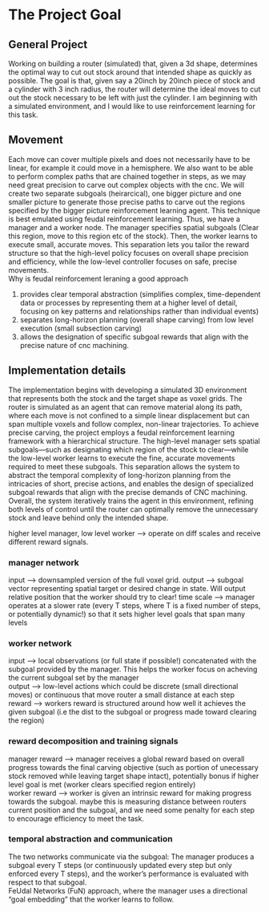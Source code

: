 # The Project Goal

## General Project

Working on building a router (simulated) that, given a 3d shape, determines the optimal way to cut out stock around that intended shape as quickly as possible. The goal is that, given say a 20inch by 20inch piece of stock and a cylinder with 3 inch radius, the router will determine the ideal moves to cut out the stock necessary to be left with just the cylinder. I am beginning with a simulated environment, and I would like to use reinforcement learning for this task. 

## Movement

Each move can cover multiple pixels and does not necessarily have to be linear, for example it could move in a hemisphere. We also want to be able to perform complex paths that are chained together in steps, as we may need great precision to carve out complex objects with the cnc. We will create two separate subgoals (heirarcical), one bigger picture and one smaller picture to generate those precise paths to carve out the regions specified by the bigger picture reinforcement learning agent. This technique is best emulated using feudal reinforcement learning. Thus, we have a manager and a worker node. The manager specifies spatial subgoals (Clear this region, move to this region etc of the stock). Then, the worker learns to execute small, accurate moves. This separation lets you tailor the reward structure so that the high-level policy focuses on overall shape precision and efficiency, while the low-level controller focuses on safe, precise movements.  
Why is feudal reinforcement leraning a good approach  

1. provides clear temporal abstraction (simplifies complex, time-dependent data or processes by representing them at a higher level of detail, focusing on key patterns and relationships rather than individual events)  
2. separates long-horizon planning (overall shape carving) from low level execution (small subsection carving)  
3. allows the designation of specific subgoal rewards that align with the precise nature of cnc machining.

## Implementation details

The implementation begins with developing a simulated 3D environment that represents both the stock and the target shape as voxel grids. The router is simulated as an agent that can remove material along its path, where each move is not confined to a simple linear displacement but can span multiple voxels and follow complex, non-linear trajectories. To achieve precise carving, the project employs a feudal reinforcement learning framework with a hierarchical structure. The high-level manager sets spatial subgoals—such as designating which region of the stock to clear—while the low-level worker learns to execute the fine, accurate movements required to meet these subgoals. This separation allows the system to abstract the temporal complexity of long-horizon planning from the intricacies of short, precise actions, and enables the design of specialized subgoal rewards that align with the precise demands of CNC machining. Overall, the system iteratively trains the agent in this environment, refining both levels of control until the router can optimally remove the unnecessary stock and leave behind only the intended shape.

higher level manager, low level worker --> operate on diff scales and receive different reward signals.

### manager network

input --> downsampled version of the full voxel grid.
output --> subgoal vector representing spatial target or desired change in state. Will output relative position that the worker should try to clear!
time scale --> manager operates at a slower rate (every T steps, where T is a fixed number of steps, or potentially dynamic!) so that it sets higher level goals that span many levels

### worker network

input --> local observations (or full state if possible!) concatenated with the subgoal provided by the manager. This helps the worker focus on acheving the current subgoal set by the manager  
output --> low-level actions which could be discrete (small directional moves) or continuous that move router a small distance at each step  
reward --> workers reward is structured around how well it achieves the given subgoal (i.e the dist to the subgoal or progress made toward clearing the region)  

### reward decomposition and training signals

manager reward --> manager receives a global reward based on overall progress towards the final carving objective (such as portion of unecessary stock removed while leaving target shape intact), potentially bonus if higher level goal is met (worker clears specified region entirely)  
worker reward --> worker is given an intrinsic reward for making progress towards the subgoal. maybe this is measuring distance between routers current position and the subgoal, and we need some penalty for each step to encourage efficiency to meet the task.

### temporal abstraction and communication

The two networks communicate via the subgoal: The manager produces a subgoal every T steps (or continuously updated every step but only enforced every T steps), and the worker’s performance is evaluated with respect to that subgoal.  
FeUdal Networks (FuN) approach, where the manager uses a directional “goal embedding” that the worker learns to follow.